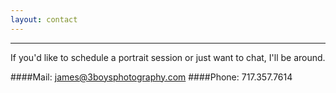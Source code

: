 ```yaml
---
layout: contact
---
```

__________________________________________________________________________________________________________________________
If you'd like to schedule a portrait session or just want to chat, I'll be around.

####Mail: <james@3boysphotography.com></code>
####Phone: 717.357.7614
